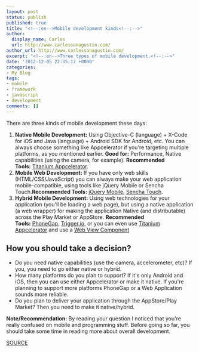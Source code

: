 ```yaml
---
layout: post
status: publish
published: true
title: "<!--:en-->Mobile development kinds<!--:-->"
author:
  display_name: Carles
  url: http://www.carlessanagustin.com/
author_url: http://www.carlessanagustin.com/
excerpt: "<!--:en-->Three types of mobile development.<!--:-->"
date: '2012-12-05 22:35:17 +0000'
categories:
- My Blog
tags:
- mobile
- framework
- javascript
- development
comments: []
---
```

<p><!--:en--><!--wp_fromhtmlpreview_devfmt-->
<p><!--wp_fromhtmlpreview_devfmt--></p>
<p>There are three kinds of mobile development these days:</p>
<ol>
<li><strong>Native Mobile Development:</strong>&nbsp;Using Objective-C (language) + X-Code for iOS and Java (language) + Android SDK for Android, etc. You can always choose something like Appcelerator if you're targeting multiple platforms, as you mentioned earlier.&nbsp;<strong>Good for:</strong>&nbsp;Performance, Native capabilities (using the camera, for example).&nbsp;<strong>Recommended Tools:</strong>&nbsp;<a href="http://www.appcelerator.com/" rel="nofollow">Titanium Appcelerator</a>.</li>
<li><strong>Mobile Web Development:</strong>&nbsp;If you have only web skills (HTML/CSS/JavaScript) you can always make your web application mobile-compatible, using tools like jQuery Mobile or Sencha Touch.<strong>Recommended Tools:</strong>&nbsp;<a href="http://www.jquerymobile.com/" rel="nofollow">jQuery Mobile</a>,&nbsp;<a href="http://www.sencha.com/products/touch" rel="nofollow">Sencha Touch</a>.</li>
<li><strong>Hybrid Mobile Development:</strong>&nbsp;Using web technologies for your application (you'll be loading a web page), but using a native application (a web wrapper) for making the application Native (and distributable) across the Play Market or AppStore.&nbsp;<strong>Recommended Tools:</strong>&nbsp;<a href="http://www.phonegap.com/" rel="nofollow">PhoneGap</a>,&nbsp;<a href="http://www.trigger.io/" rel="nofollow">Trigger.io</a>, or you can even use&nbsp;<a href="http://www.appcelerator.com/" rel="nofollow">Titanium Appcelerator</a>&nbsp;and use a&nbsp;<a href="https://wiki.appcelerator.org/display/guides/The+WebView+Component" rel="nofollow">Web View Component</a></li>
</ol>
<h2>How you should take a decision?</h2>
<ul>
<li>Do you need native capabilities (use the camera, accelerometer, etc)? If you, you need to go either native or hybrid.</li>
<li>How many platforms do you plan to support? If it's only Android and iOS, then you can use either Appcelerator or make it native. If you're planning to support more platforms PhoneGap or a Web Application sounds more reliable.</li>
<li>Do you plan to deliver your application through the AppStore/Play Market? Then you need to make it native/hybrid.</li>
</ul>
<p><strong>Note/Recommendation:</strong>&nbsp;By reading your question I noticed that you're really confused on mobile and programming stuff. Before going so far, you should take some time in reading more about overall development.</p>
<p><a title="Best program for making app for mobile" href="http://stackoverflow.com/questions/11521140/best-program-for-making-app-for-mobile-android-iphone-and-others" target="_blank">SOURCE</a></p></p>
<p><!--:--></p>

